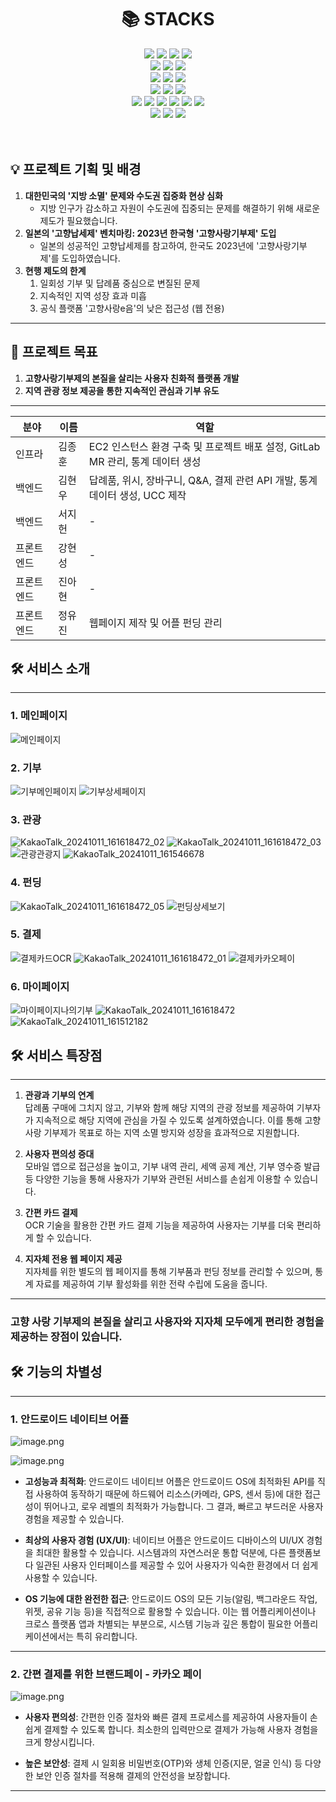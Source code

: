 <div align=center><h1>📚 STACKS</h1></div>

<div align=center>
<img src="https://img.shields.io/badge/java-007396?style=for-the-badge&logo=java&logoColor=white">
<img src="https://img.shields.io/badge/kotlin-7F52FF?style=for-the-badge&logo=kotlin&logoColor=white">
<img src="https://img.shields.io/badge/python-3776AB?style=for-the-badge&logo=python&logoColor=white">
<img src="https://img.shields.io/badge/android-34A853?style=for-the-badge&logo=android&logoColor=black">
<br>

<img src="https://img.shields.io/badge/html5-E34F26?style=for-the-badge&logo=html5&logoColor=white">
<img src="https://img.shields.io/badge/css-1572B6?style=for-the-badge&logo=css3&logoColor=white">
<img src="https://img.shields.io/badge/javascript-F7DF1E?style=for-the-badge&logo=javascript&logoColor=black">
<br>

<img src="https://img.shields.io/badge/redis-FF4438?style=for-the-badge&logo=redis&logoColor=white">
<img src="https://img.shields.io/badge/mysql-4479A1?style=for-the-badge&logo=mysql&logoColor=white">
<img src="https://img.shields.io/badge/spring-6DB33F?style=for-the-badge&logo=spring&logoColor=white">
<br>

<img src="https://img.shields.io/badge/react-61DAFB?style=for-the-badge&logo=react&logoColor=black">
<img src="https://img.shields.io/badge/node.js-339933?style=for-the-badge&logo=Node.js&logoColor=white">
<img src="https://img.shields.io/badge/firebase-FFCA28?style=for-the-badge&logo=firebase&logoColor=white">
<br>

<img src="https://img.shields.io/badge/amazonAWS-232F3E?style=for-the-badge&logo=amazonwebservices&logoColor=white">
<img src="https://img.shields.io/badge/amazons3-569A31?style=for-the-badge&logo=amazons3&logoColor=white">
<img src="https://img.shields.io/badge/docker-2496ED?style=for-the-badge&logo=docker&logoColor=white">
<img src="https://img.shields.io/badge/swagger-85EA2D?style=for-the-badge&logo=swagger&logoColor=white">
<img src="https://img.shields.io/badge/amazonec2-FF9900?style=for-the-badge&logo=amazonec2&logoColor=white">
<img src="https://img.shields.io/badge/jenkins-D24939?style=for-the-badge&logo=jenkins&logoColor=white">
<br>

<img src="https://img.shields.io/badge/github-181717?style=for-the-badge&logo=github&logoColor=white">
<img src="https://img.shields.io/badge/git-F05032?style=for-the-badge&logo=git&logoColor=white">
<img src="https://img.shields.io/badge/jira-0052CC?style=for-the-badge&logo=jira&logoColor=white">

<br>
</div>

<br>
<br>

## 💡 프로젝트 기획 및 배경

1. **대한민국의 '지방 소멸' 문제와 수도권 집중화 현상 심화**
    - 지방 인구가 감소하고 자원이 수도권에 집중되는 문제를 해결하기 위해 새로운 제도가 필요했습니다.
2. **일본의 '고향납세제' 벤치마킹: 2023년 한국형 '고향사랑기부제' 도입**
    - 일본의 성공적인 고향납세제를 참고하여, 한국도 2023년에 '고향사랑기부제'를 도입하였습니다.
3. **현행 제도의 한계**
    1. 일회성 기부 및 답례품 중심으로 변질된 문제
    2. 지속적인 지역 성장 효과 미흡
    3. 공식 플랫폼 '고향사랑e음'의 낮은 접근성 (웹 전용)

---

## 🎯 프로젝트 목표

1. **고향사랑기부제의 본질을 살리는 사용자 친화적 플랫폼 개발**
2. **지역 관광 정보 제공을 통한 지속적인 관심과 기부 유도**

---

| **분야**        | **이름**    | **역할**                                                         |
|-----------------|-------------|------------------------------------------------------------------|
| 인프라           | 김종훈      | EC2 인스턴스 환경 구축 및 프로젝트 배포 설정, GitLab MR 관리, 통계 데이터 생성 |
| 백엔드           | 김현우      | 답례품, 위시, 장바구니, Q&A, 결제 관련 API 개발, 통계 데이터 생성, UCC 제작 |
| 백엔드           | 서지헌      | -                                                                |
| 프론트엔드       | 강현성      | -                                                                |
| 프론트엔드       | 진아현      | -                                                                |
| 프론트엔드       | 정유진      | 웹페이지 제작 및 어플 펀딩 관리                                    |



## 🛠 서비스 소개
---

### 1. **메인페이지**
![메인페이지](/uploads/907ea9c1a6b99835a3d474928be6f5fb/메인페이지.gif)

### 2. **기부**
![기부메인페이지](/uploads/0e8b0e4104eff5937867ad8f6ef71da8/기부메인페이지.gif)
![기부상세페이지](/uploads/9b12f3225bb96ff580df919320a9fbc8/기부상세페이지.gif)

### 3. **관광**
![KakaoTalk_20241011_161618472_02](/uploads/06a8bedec0ea754dd1dc71c21f340191/KakaoTalk_20241011_161618472_02.gif)
![KakaoTalk_20241011_161618472_03](/uploads/fadd58a1e741f6108cfe042475e07e91/KakaoTalk_20241011_161618472_03.gif)
![관광관광지](/uploads/e603057479dbc746c368b27da257a713/관광관광지.gif)
![KakaoTalk_20241011_161546678](/uploads/9e5a990eb6db24b1b5ce70417b41f89b/KakaoTalk_20241011_161546678.gif)

### 4. **펀딩**
![KakaoTalk_20241011_161618472_05](/uploads/53d422c487c81f1c65188332ff75d523/KakaoTalk_20241011_161618472_05.gif)
![펀딩상세보기](/uploads/da831a83f7b386ed0633b1df236961bd/펀딩상세보기.gif)

### 5. **결제**
![결제카드OCR](/uploads/c45e1dc9ea053fd299c9107c125874f4/결제카드OCR.gif)
![KakaoTalk_20241011_161618472_01](/uploads/e831f7da7f69f2d0734b578913966fa8/KakaoTalk_20241011_161618472_01.gif)
![결제카카오페이](/uploads/c325ee1acb63a2604f47cb3e09d3d79b/결제카카오페이.gif)


### 6. **마이페이지**
![마이페이지나의기부](/uploads/74bfb6c7aa94b852e23fb048626afcf3/마이페이지나의기부.gif)
![KakaoTalk_20241011_161618472](/uploads/ff2f477124a6105e9ded70cc813c6c40/KakaoTalk_20241011_161618472.gif)
![KakaoTalk_20241011_161512182](/uploads/98c077061edc9681b8115c147798ae45/KakaoTalk_20241011_161512182.gif)

## 🛠 서비스 특장점
---

1. **관광과 기부의 연계**  
   답례품 구매에 그치지 않고, 기부와 함께 해당 지역의 관광 정보를 제공하여 기부자가 지속적으로 해당 지역에 관심을 가질 수 있도록 설계하였습니다. 이를 통해 고향 사랑 기부제가 목표로 하는 지역 소멸 방지와 성장을 효과적으로 지원합니다.

2. **사용자 편의성 증대**  
   모바일 앱으로 접근성을 높이고, 기부 내역 관리, 세액 공제 계산, 기부 영수증 발급 등 다양한 기능을 통해 사용자가 기부와 관련된 서비스를 손쉽게 이용할 수 있습니다.

3. **간편 카드 결제**  
   OCR 기술을 활용한 간편 카드 결제 기능을 제공하여 사용자는 기부를 더욱 편리하게 할 수 있습니다.

4. **지자체 전용 웹 페이지 제공**  
   지자체를 위한 별도의 웹 페이지를 통해 기부품과 펀딩 정보를 관리할 수 있으며, 통계 자료를 제공하여 기부 활성화를 위한 전략 수립에 도움을 줍니다.

---

### 고향 사랑 기부제의 본질을 살리고 사용자와 지자체 모두에게 편리한 경험을 제공하는 장점이 있습니다.

## 🛠 기능의 차별성
---

### 1. **안드로이드 네이티브 어플**

![image.png](https://prod-files-secure.s3.us-west-2.amazonaws.com/4fdfb193-8187-4973-85e4-e91fe785a926/a10045a5-e6b9-49d9-8aba-5779a6a8f194/image.png)

![image.png](https://prod-files-secure.s3.us-west-2.amazonaws.com/4fdfb193-8187-4973-85e4-e91fe785a926/2fac68ae-c46b-46ca-aa26-b96ea546a1a9/67e3fec6-6b07-4cb3-8759-48c55499330f.png)

- **고성능과 최적화**: 안드로이드 네이티브 어플은 안드로이드 OS에 최적화된 API를 직접 사용하여 동작하기 때문에 하드웨어 리소스(카메라, GPS, 센서 등)에 대한 접근성이 뛰어나고, 로우 레벨의 최적화가 가능합니다. 그 결과, 빠르고 부드러운 사용자 경험을 제공할 수 있습니다.

- **최상의 사용자 경험 (UX/UI)**: 네이티브 어플은 안드로이드 디바이스의 UI/UX 경험을 최대한 활용할 수 있습니다. 시스템과의 자연스러운 통합 덕분에, 다른 플랫폼보다 일관된 사용자 인터페이스를 제공할 수 있어 사용자가 익숙한 환경에서 더 쉽게 사용할 수 있습니다.

- **OS 기능에 대한 완전한 접근**: 안드로이드 OS의 모든 기능(알림, 백그라운드 작업, 위젯, 공유 기능 등)을 직접적으로 활용할 수 있습니다. 이는 웹 어플리케이션이나 크로스 플랫폼 앱과 차별되는 부분으로, 시스템 기능과 깊은 통합이 필요한 어플리케이션에서는 특히 유리합니다.

---

### 2. **간편 결제를 위한 브랜드페이 - 카카오 페이**

![image.png](https://prod-files-secure.s3.us-west-2.amazonaws.com/4fdfb193-8187-4973-85e4-e91fe785a926/4b357dfb-4e0d-4208-8756-003ba3fc5247/image.png)

- **사용자 편의성**: 간편한 인증 절차와 빠른 결제 프로세스를 제공하여 사용자들이 손쉽게 결제할 수 있도록 합니다. 최소한의 입력만으로 결제가 가능해 사용자 경험을 크게 향상시킵니다.

- **높은 보안성**: 결제 시 일회용 비밀번호(OTP)와 생체 인증(지문, 얼굴 인식) 등 다양한 보안 인증 절차를 적용해 결제의 안전성을 보장합니다.

---
